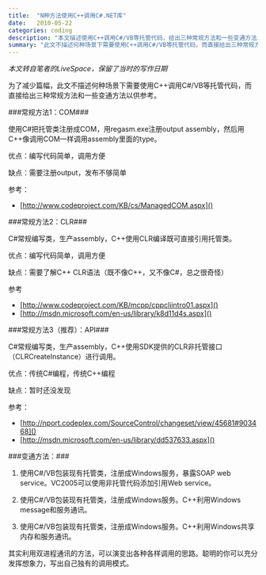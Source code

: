 ```yaml
---
title:  "N种方法使用C++调用C#.NET库"
date:   2010-05-22
categories: coding
description: "本文描述使用C++调用C#/VB等托管代码，给出三种常规方法和一些变通方法以供参考"
summary: "此文不描述何种场景下需要使用C++调用C#/VB等托管代码，而直接给出三种常规方法和一些变通方法以供参考"
---
```


*本文转自笔者的LiveSpace，保留了当时的写作日期*

为了减少篇幅，此文不描述何种场景下需要使用C++调用C#/VB等托管代码，而直接给出三种常规方法和一些变通方法以供参考。

###常规方法1：COM###

使用C#把托管类注册成COM，用regasm.exe注册output assembly，然后用C++像调用COM一样调用assembly里面的type。

优点：编写代码简单，调用方便

缺点：需要注册output，发布不够简单

参考：

* [http://www.codeproject.com/KB/cs/ManagedCOM.aspx]()

###常规方法2：CLR###

C#常规编写类，生产assembly，C++使用CLR编译既可直接引用托管类。

优点：编写代码简单，调用方便

缺点：需要了解C++ CLR语法（既不像C++，又不像C#，总之很奇怪）

参考

* [http://www.codeproject.com/KB/mcpp/cppcliintro01.aspx]()
* [http://msdn.microsoft.com/en-us/library/k8d11d4s.aspx]()

###常规方法3（推荐）：API###

C#常规编写类，生产assembly，C++使用SDK提供的CLR非托管接口（CLRCreateInstance）进行调用。

优点：传统C#编程，传统C++编程

缺点：暂时还没发现

参考：

* [http://nport.codeplex.com/SourceControl/changeset/view/45681#903468]()
* [http://msdn.microsoft.com/en-us/library/dd537633.aspx]()

###变通方法：###

  1. 使用C#/VB包装现有托管类，注册成Windows服务，暴露SOAP web service。VC2005可以使用非托管代码添加引用Web service。

  2. 使用C#/VB包装现有托管类，注册成Windows服务。C++利用Windows message和服务通讯。

  3. 使用C#/VB包装现有托管类，注册成Windows服务。C++利用Windows共享内存和服务通讯。

其实利用双进程通讯的方法，可以演变出各种各样调用的思路。聪明的你可以充分发挥想象力，写出自己独有的调用模式。